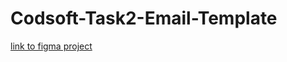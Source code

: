 # Codsoft-Task2-Email-Template
[link to figma project](https://www.figma.com/design/yK25El7sbYVSQZFwT2axol/Codsoft-%2FEmail-tamplate?node-id=6-80&t=L5zMTY1ytVLIawzR-1)
